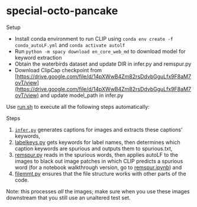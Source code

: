 # special-octo-pancake

Setup
- Install conda environment to run CLIP using `conda env create -f conda_autoLF.yml` and `conda activate autolf`
- Run `python -m spacy download en_core_web_md` to download model for keyword extraction
- Obtain the waterbirds dataset and update DIR in infer.py and remspur.py
- Download ClipCap checkpoint from [https://drive.google.com/file/d/14pXWwB4Zm82rsDdvbGguLfx9F8aM7ovT/view](https://drive.google.com/file/d/14pXWwB4Zm82rsDdvbGguLfx9F8aM7ovT/view) and update model_path in infer.py

Use [run.sh](https://github.com/soCromp/special-octo-pancake/blob/main/run.sh) to execute all the following steps automatically:

Steps
1. [`infer.py`](https://github.com/soCromp/special-octo-pancake/blob/main/infer.py) generates captions for images and extracts these captions' keywords,
2. [labelkeys.py](https://github.com/soCromp/special-octo-pancake/blob/main/labelkeys.py) gets keywords for label names, then determines which caption keywords are spurious and outputs them to spurious.txt,
3. [remspur.py](https://github.com/soCromp/special-octo-pancake/blob/main/remspur.py) reads in the spurious words, then applies autoLF to the images to black out image patches in which CLIP predicts a spurious word (for a notebook walkthrough version, go to [remspur.ipynb](https://github.com/soCromp/special-octo-pancake/blob/main/remspur.ipynb)) and
4. [filemmt.py](https://github.com/soCromp/special-octo-pancake/blob/main/filemmt.py) ensures that the file structure works with other parts of the code.

Note: this processes *all* the images; make sure when you use these images downstream that you still use an unaltered test set.

